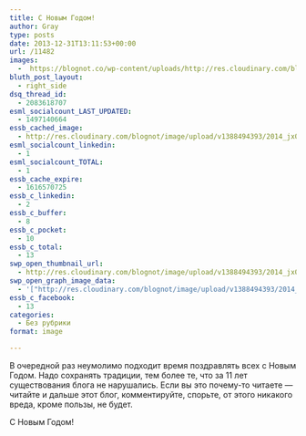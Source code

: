 ```yaml
---
title: С Новым Годом!
author: Gray
type: posts
date: 2013-12-31T13:11:53+00:00
url: /11482
images:
  -  https://blognot.co/wp-content/uploads/http://res.cloudinary.com/blognot/image/upload/v1388494393/2014_jx0co4.jpg
bluth_post_layout:
  - right_side
dsq_thread_id:
  - 2083618707
esml_socialcount_LAST_UPDATED:
  - 1497140664
essb_cached_image:
  - http://res.cloudinary.com/blognot/image/upload/v1388494393/2014_jx0co4.jpg
esml_socialcount_linkedin:
  - 1
esml_socialcount_TOTAL:
  - 1
essb_cache_expire:
  - 1616570725
essb_c_linkedin:
  - 2
essb_c_buffer:
  - 8
essb_c_pocket:
  - 10
essb_c_total:
  - 13
swp_open_thumbnail_url:
  - http://res.cloudinary.com/blognot/image/upload/v1388494393/2014_jx0co4.jpg
swp_open_graph_image_data:
  - '["http://res.cloudinary.com/blognot/image/upload/v1388494393/2014_jx0co4.jpg",1600,1066,true]'
essb_c_facebook:
  - 13
categories:
  - Без рубрики
format: image

---
```








В очередной раз неумолимо подходит время поздравлять всех с Новым Годом. Надо сохранять традиции, тем более те, что за 11 лет существования блога не нарушались. Если вы это почему-то читаете — читайте и дальше этот блог, комментируйте, спорьте, от этого никакого вреда, кроме пользы, не будет.

С Новым Годом!